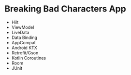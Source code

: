 Breaking Bad Characters App
===========================

* Hilt
* ViewModel
* LiveData
* Data Binding
* AppCompat
* Android KTX
* Retrofit/Gson
* Kotlin Coroutines
* Room
* JUnit
